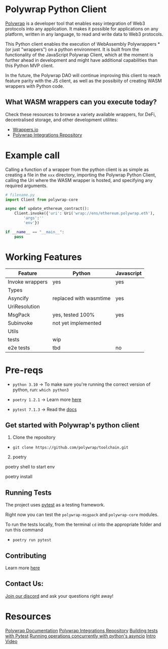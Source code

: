 # Polywrap Python Client
[Polywrap](https://polywrap.io) is a developer tool that enables easy integration of Web3 protocols into any application. It makes it possible for applications on any platform, written in any language, to read and write data to Web3 protocols.

This Python client enables the execution of WebAssembly Polywrappers *(or just "wrappers") on a python environment. It is built from the functionality of the JavaScript Polywrap Client, which at the moment is further ahead in development and might have additional capabilities than this Python MVP client.

In the future, the Polywrap DAO will continue improving this client to reach feature parity with the JS client, as well as the possibiity of creating WASM wrappers with Python code.

## What WASM wrappers can you execute today?

Check these resources to browse a variety available wrappers, for DeFi, decentralised storage, and other development utilites:

- [Wrappers.io](https://wrappers.io/)
- [Polywrap Integrations Repository](https://github.com/polywrap/integrations)

# Example call

Calling a function of a wrapper from the python client is as simple as creating a file in the `xxx` directory, importing the Polywrap Python Client, calling the Uri where the WASM wrapper is hosted, and specifying any required arguments.

```python
# filename.py
import Client from polywrap-core

async def update_ethereum_contract():
    Client.invoke({'uri': Uri('wrap://ens/ethereum.polywrap.eth'),
        'args':''
        'env'})

if __name__ == "__main__":
    pass
```


# Working Features


| Feature | Python | Javascript |
| -- | -- | -- |
| Invoke wrappers | yes | yes |
| Types | | |
| Asyncify|replaced with wasmtime | yes |
| UriResolution | | |
| MsgPack| yes, tested 100% | yes |
| Subinvoke | not yet implemented | |
| Utils | | |
| tests | wip | |
|e2e tests | tbd | no |


# Pre-reqs

- `python 3.10` -> To make sure you're running the correct version of python, run: `which python3`

- `poetry 1.2.1` -> Learn more [here](ttps://python-poetry.org/)

- `pytest 7.1.3` -> Read the [docs](https://docs.pytest.org/en/7.1.x/contents.html)
## Get started with Polywrap's python client

1. Clone the repository
- `git clone https://github.com/polywrap/toolchain.git`

2. poetry

poetry shell to start env

poetry install

## Running Tests 

The project uses [pytest](#) as a testing framework.

Right now you can test the `polywrap-msgpack` and `polywrap-core` modules.

To run the tests locally, from the terminal `cd` into the appropriate folder and run this command

 - `poetry run pytest`


## Contributing
Learn more [here](https://github.com/polywrap/toolchain#contributing)

## Contact Us:
[Join our discord](https://discord.polywrap.io) and ask your questions right away!


# Resources
[Polywrap Documentation](https://docs.polywrap.io)
[Polywrap Integrations Repository](https://github.com/polywrap/integrations)
[Building tests with Pytest](https://realpython.com/pytest-python-testing/)
[Running operations concurrently with python's asyncio](https://realpython.com/async-io-python/#the-10000-foot-view-of-async-io)
[Intro Video](TODO)
